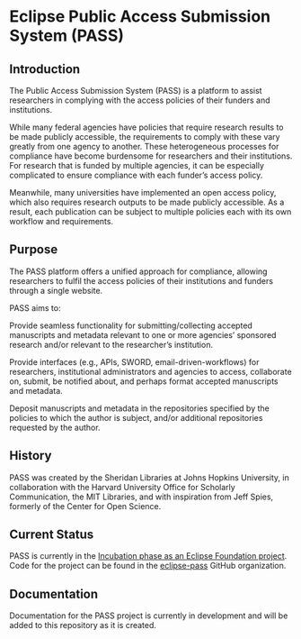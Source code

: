 # Eclipse Public Access Submission System (PASS)

## Introduction

The Public Access Submission System (PASS) is a platform to assist researchers in complying with the access policies of their funders and institutions.

While many federal agencies have policies that require research results to be made publicly accessible, the requirements to comply with these vary greatly from one agency to another. These heterogeneous processes for compliance have become burdensome for researchers and their institutions. For research that is funded by multiple agencies, it can be especially complicated to ensure compliance with each funder’s access policy.

Meanwhile, many universities have implemented an open access policy, which also requires research outputs to be made publicly accessible. As a result, each publication can be subject to multiple policies each with its own workflow and requirements.

## Purpose

The PASS platform offers a unified approach for compliance, allowing researchers to fulfil the access policies of their institutions and funders through a single website.

PASS aims to:

Provide seamless functionality for submitting/collecting accepted manuscripts and metadata relevant to one or more agencies’ sponsored research and/or relevant to the researcher’s institution.

Provide interfaces (e.g., APIs, SWORD, email-driven-workflows) for researchers, institutional administrators and agencies to access, collaborate on, submit, be notified about, and perhaps format accepted manuscripts and metadata.

Deposit manuscripts and metadata in the repositories specified by the policies to which the author is subject, and/or additional repositories requested by the author.

## History

PASS was created by the Sheridan Libraries at Johns Hopkins University, in collaboration with the Harvard University Office for Scholarly Communication, the MIT Libraries, and with inspiration from Jeff Spies, formerly of the Center for Open Science.

## Current Status

PASS is currently in the [Incubation phase as an Eclipse Foundation project](https://projects.eclipse.org/projects/technology.pass). Code for the project can be found in the [eclipse-pass](https://github.com/eclipse-pass) GitHub organization.

## Documentation

Documentation for the PASS project is currently in development and will be added to this repository as it is created.
